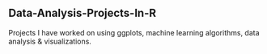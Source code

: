 ## Data-Analysis-Projects-In-R
Projects I have worked on using ggplots, machine learning algorithms, data analysis &amp; visualizations.
